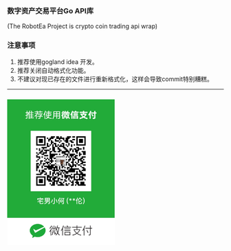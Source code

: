 ### 数字资产交易平台Go API库
(The RobotEa Project is crypto coin trading api wrap)   

### 注意事项
1. 推荐使用gogland idea 开发。
2. 推荐关闭自动格式化功能。
3. 不建议对现已存在的文件进行重新格式化，这样会导致commit特别糟糕。

-----------------

### 

<img src="https://raw.githubusercontent.com/openbtc/RobotEa/dev/wx_pay.JPG" width="250" alt="">

